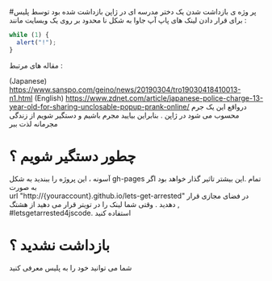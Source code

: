 #پر وژه ی بازداشت شدن
یک دختر مدرسه ای در ژاپن بازداشت شده بود توسط پلیس برای قرار دادن لینک های پاپ آپ جاوا به شکل نا محدود بر روی یک وبسایت  مانند :

```js
while (1) {
  alert("!");
}
```

مقاله های مرتبط :

(Japanese) https://www.sanspo.com/geino/news/20190304/tro19030418410013-n1.html
(English) https://www.zdnet.com/article/japanese-police-charge-13-year-old-for-sharing-unclosable-popup-prank-online/
درواقع این یک جرم محسوب می شود در ژاپن . بنابراین  بیایید مجرم باشیم و دستگیر شویم
از زندگی مجرمانه لذت ببر

# چطور دستگیر شویم ؟
آسونه ، این پروژه را ببندید  به شکل
gh-pages
تمام .این بیشتر تاثیر گذار خواهد بود اگر به صورت  
url "http://{youraccount}.github.io/lets-get-arrested"
در فضای مجازی قرار دهدید .
وقتی شما لینک را در تویتر قرار می دهید از هشتگ , #letsgetarrested4jscode.
استفاده کنید

# بازداشت نشدید ؟
شما می توانید خود را به پلیس معرفی کنید
